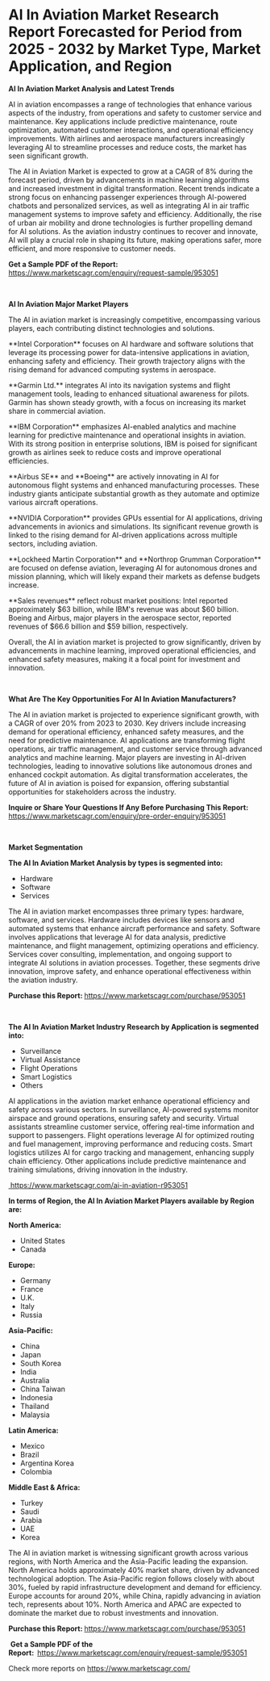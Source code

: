 <p><h1>AI In Aviation Market Research Report Forecasted for Period from 2025 -  2032 by Market Type, Market Application, and Region</h1></p><p><strong>AI In Aviation Market Analysis and Latest Trends</strong></p>
<p><p>AI in aviation encompasses a range of technologies that enhance various aspects of the industry, from operations and safety to customer service and maintenance. Key applications include predictive maintenance, route optimization, automated customer interactions, and operational efficiency improvements. With airlines and aerospace manufacturers increasingly leveraging AI to streamline processes and reduce costs, the market has seen significant growth.</p><p>The AI in Aviation Market is expected to grow at a CAGR of 8% during the forecast period, driven by advancements in machine learning algorithms and increased investment in digital transformation. Recent trends indicate a strong focus on enhancing passenger experiences through AI-powered chatbots and personalized services, as well as integrating AI in air traffic management systems to improve safety and efficiency. Additionally, the rise of urban air mobility and drone technologies is further propelling demand for AI solutions. As the aviation industry continues to recover and innovate, AI will play a crucial role in shaping its future, making operations safer, more efficient, and more responsive to customer needs.</p></p>
<p><strong>Get a Sample PDF of the Report:&nbsp;</strong> <a href="https://www.marketscagr.com/enquiry/request-sample/953051?utm_campaign=3092&utm_medium=2&utm_source=Github&utm_content=ia&utm_term=06032025&utm_id=ai-in-aviation">https://www.marketscagr.com/enquiry/request-sample/953051</a></p>
<p>&nbsp;</p>
<p><strong>AI In Aviation Major Market Players</strong></p>
<p><p>The AI in aviation market is increasingly competitive, encompassing various players, each contributing distinct technologies and solutions.</p><p>**Intel Corporation** focuses on AI hardware and software solutions that leverage its processing power for data-intensive applications in aviation, enhancing safety and efficiency. Their growth trajectory aligns with the rising demand for advanced computing systems in aerospace.</p><p>**Garmin Ltd.** integrates AI into its navigation systems and flight management tools, leading to enhanced situational awareness for pilots. Garmin has shown steady growth, with a focus on increasing its market share in commercial aviation.</p><p>**IBM Corporation** emphasizes AI-enabled analytics and machine learning for predictive maintenance and operational insights in aviation. With its strong position in enterprise solutions, IBM is poised for significant growth as airlines seek to reduce costs and improve operational efficiencies.</p><p>**Airbus SE** and **Boeing** are actively innovating in AI for autonomous flight systems and enhanced manufacturing processes. These industry giants anticipate substantial growth as they automate and optimize various aircraft operations.</p><p>**NVIDIA Corporation** provides GPUs essential for AI applications, driving advancements in avionics and simulations. Its significant revenue growth is linked to the rising demand for AI-driven applications across multiple sectors, including aviation.</p><p>**Lockheed Martin Corporation** and **Northrop Grumman Corporation** are focused on defense aviation, leveraging AI for autonomous drones and mission planning, which will likely expand their markets as defense budgets increase.</p><p>**Sales revenues** reflect robust market positions: Intel reported approximately $63 billion, while IBM's revenue was about $60 billion. Boeing and Airbus, major players in the aerospace sector, reported revenues of $66.6 billion and $59 billion, respectively. </p><p>Overall, the AI in aviation market is projected to grow significantly, driven by advancements in machine learning, improved operational efficiencies, and enhanced safety measures, making it a focal point for investment and innovation.</p></p>
<p>&nbsp;</p>
<p><strong>What Are The Key Opportunities For AI In Aviation Manufacturers?</strong></p>
<p><p>The AI in aviation market is projected to experience significant growth, with a CAGR of over 20% from 2023 to 2030. Key drivers include increasing demand for operational efficiency, enhanced safety measures, and the need for predictive maintenance. AI applications are transforming flight operations, air traffic management, and customer service through advanced analytics and machine learning. Major players are investing in AI-driven technologies, leading to innovative solutions like autonomous drones and enhanced cockpit automation. As digital transformation accelerates, the future of AI in aviation is poised for expansion, offering substantial opportunities for stakeholders across the industry.</p></p>
<p><strong>Inquire or Share Your Questions If Any Before Purchasing This Report:</strong> <a href="https://www.marketscagr.com/enquiry/pre-order-enquiry/953051?utm_campaign=3092&utm_medium=2&utm_source=Github&utm_content=ia&utm_term=06032025&utm_id=ai-in-aviation">https://www.marketscagr.com/enquiry/pre-order-enquiry/953051</a></p>
<p>&nbsp;</p>
<p><strong>Market Segmentation</strong></p>
<p><strong>The AI In Aviation Market Analysis by types is segmented into:</strong></p>
<p><ul><li>Hardware</li><li>Software</li><li>Services</li></ul></p>
<p><p>The AI in aviation market encompasses three primary types: hardware, software, and services. Hardware includes devices like sensors and automated systems that enhance aircraft performance and safety. Software involves applications that leverage AI for data analysis, predictive maintenance, and flight management, optimizing operations and efficiency. Services cover consulting, implementation, and ongoing support to integrate AI solutions in aviation processes. Together, these segments drive innovation, improve safety, and enhance operational effectiveness within the aviation industry.</p></p>
<p><strong>Purchase this Report:&nbsp;</strong><a href="https://www.marketscagr.com/purchase/953051?utm_campaign=3092&utm_medium=2&utm_source=Github&utm_content=ia&utm_term=06032025&utm_id=ai-in-aviation">https://www.marketscagr.com/purchase/953051</a></p>
<p>&nbsp;</p>
<p><strong>The AI In Aviation Market Industry Research by Application is segmented into:</strong></p>
<p><ul><li>Surveillance</li><li>Virtual Assistance</li><li>Flight Operations</li><li>Smart Logistics</li><li>Others</li></ul></p>
<p><p>AI applications in the aviation market enhance operational efficiency and safety across various sectors. In surveillance, AI-powered systems monitor airspace and ground operations, ensuring safety and security. Virtual assistants streamline customer service, offering real-time information and support to passengers. Flight operations leverage AI for optimized routing and fuel management, improving performance and reducing costs. Smart logistics utilizes AI for cargo tracking and management, enhancing supply chain efficiency. Other applications include predictive maintenance and training simulations, driving innovation in the industry.</p></p>
<p><a href="https://www.marketscagr.com/ai-in-aviation-r953051?utm_campaign=3092&utm_medium=2&utm_source=Github&utm_content=ia&utm_term=06032025&utm_id=ai-in-aviation">&nbsp;https://www.marketscagr.com/ai-in-aviation-r953051</a></p>
<p><strong>In terms of Region, the AI In Aviation Market Players available by Region are:</strong></p>
<p>
    <p> <strong> North America: </strong>
        <ul>
            <li>United States</li>
            <li>Canada</li>
        </ul>
        </p> 
    <p> <strong> Europe: </strong>
        <ul>
            <li>Germany</li>
            <li>France</li>
            <li>U.K.</li>
            <li>Italy</li>
            <li>Russia</li>
        </ul>
        </p> 
    <p> <strong> Asia-Pacific: </strong>
        <ul>
            <li>China</li>
            <li>Japan</li>
            <li>South Korea</li>
            <li>India</li>
            <li>Australia</li>
            <li>China Taiwan</li>
            <li>Indonesia</li>
            <li>Thailand</li>
            <li>Malaysia</li>
        </ul>
        </p> 
    <p> <strong> Latin America: </strong>
        <ul>
            <li>Mexico</li>
            <li>Brazil</li>
            <li>Argentina Korea</li>
            <li>Colombia</li>
        </ul>
        </p> 
    <p> <strong> Middle East & Africa: </strong>
        <ul>
            <li>Turkey</li>
            <li>Saudi</li>
            <li>Arabia</li>
            <li>UAE</li>
            <li>Korea</li>
        </ul>
    </p>
    </p>
<p><p>The AI in aviation market is witnessing significant growth across various regions, with North America and the Asia-Pacific leading the expansion. North America holds approximately 40% market share, driven by advanced technological adoption. The Asia-Pacific region follows closely with about 30%, fueled by rapid infrastructure development and demand for efficiency. Europe accounts for around 20%, while China, rapidly advancing in aviation tech, represents about 10%. North America and APAC are expected to dominate the market due to robust investments and innovation.</p></p>
<p><strong>Purchase this Report: </strong><a href="https://www.marketscagr.com/purchase/953051?utm_campaign=3092&utm_medium=2&utm_source=Github&utm_content=ia&utm_term=06032025&utm_id=ai-in-aviation">https://www.marketscagr.com/purchase/953051</a></p>
<p>&nbsp;<strong>Get a Sample PDF of the Report:&nbsp;&nbsp;</strong><a href="https://www.marketscagr.com/enquiry/request-sample/953051?utm_campaign=3092&utm_medium=2&utm_source=Github&utm_content=ia&utm_term=06032025&utm_id=ai-in-aviation">https://www.marketscagr.com/enquiry/request-sample/953051</a></p>
<p><strong></strong></p>
<p>Check more reports on <a href="https://www.marketscagr.com/?utm_campaign=3092&utm_medium=2&utm_source=Github&utm_content=ia&utm_term=06032025&utm_id=ai-in-aviation">https://www.marketscagr.com/</a></p>